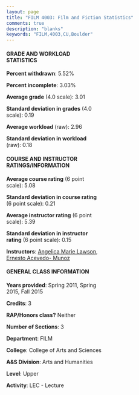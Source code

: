 ```yaml
---
layout: page
title: "FILM 4003: Film and Fiction Statistics"
comments: true
description: "blanks"
keywords: "FILM,4003,CU,Boulder"
---
```

<head>
<script src="https://ajax.googleapis.com/ajax/libs/jquery/2.1.3/jquery.min.js"></script>
<script src="https://dl.dropboxusercontent.com/s/pc42nxpaw1ea4o9/highcharts.js?dl=0"></script>
<!-- <script src="../assets/js/highcharts.js"></script> -->
<style type="text/css">@font-face {
	font-family: "Bebas Neue";
	src: url(https://www.filehosting.org/file/details/544349/BebasNeue Regular.otf) format("opentype");
	}
	h1.Bebas { 
		font-family: "Bebas Neue", Verdana, Tahoma;
	}
</style>
</head>
<body>
	<div id="container" style="float: right; width: 45%; height: 88%; margin-left: 2.5%; margin-right: 2.5%;"></div>
	<script language="JavaScript">
		$(document).ready(function() {
		var chart = {type: 'column'};
		var title = {text: 'Grade Distribution'};
		var xAxis = {categories: ['A','B','C','D','F'],crosshair: true};
		var yAxis = {min: 0,title: {text: 'Percentage'}};
		var tooltip = {headerFormat: '<center><b><span style="font-size:20px">{point.key}</span></b></center>',
		               pointFormat: '<td style="padding:0"><b>{point.y:.1f}%</b></td>',
		               footerFormat: '</table>',shared: true,useHTML: true};
		var plotOptions = {column: {pointPadding: 0.0,borderWidth: 0}};  
		var credits = {enabled: false};var series= [{name: 'Percent',data: [39.66,36.41,15.48,6.78,1.67,]}];
		var json = {};
		json.chart = chart;
		json.title = title;
		json.tooltip = tooltip;
		json.xAxis = xAxis;
		json.yAxis = yAxis;  
		json.series = series;
		json.plotOptions = plotOptions;  
		json.credits = credits;
		$('#container').highcharts(json);
	});
	</script>
</body>
			   
#### GRADE AND WORKLOAD STATISTICS

**Percent withdrawn**: 5.52%

**Percent incomplete**: 3.03%

**Average grade** (4.0 scale): 3.01

**Standard deviation in grades** (4.0 scale): 0.19

**Average workload** (raw): 2.96

**Standard deviation in workload** (raw): 0.18

#### COURSE AND INSTRUCTOR RATINGS/INFORMATION

**Average course rating** (6 point scale): 5.08

**Standard deviation in course rating** (6 point scale): 0.21

**Average instructor rating** (6 point scale): 5.39

**Standard deviation in instructor rating** (6 point scale): 0.15

**Instructors**: <a href='../../instructors/Angelica_Marie_Lawson'>Angelica Marie Lawson</a>, <a href='../../instructors/Ernesto_Acevedo-_Munoz'>Ernesto Acevedo- Munoz</a>

#### GENERAL CLASS INFORMATION

**Years provided**: Spring 2011, Spring 2015, Fall 2015

**Credits**: 3

**RAP/Honors class?** Neither

**Number of Sections**: 3

**Department**: FILM

**College**: College of Arts and Sciences

**A&S Division**: Arts and Humanities

**Level**: Upper

**Activity**: LEC - Lecture
